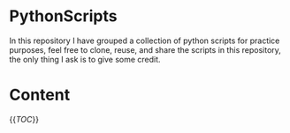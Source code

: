 # PythonScripts
In this repository I have grouped a collection of python scripts for practice purposes, feel free to clone, reuse, and
share the scripts in this repository, the only thing I ask is to give some credit.

# Content 

{{_TOC_}}

